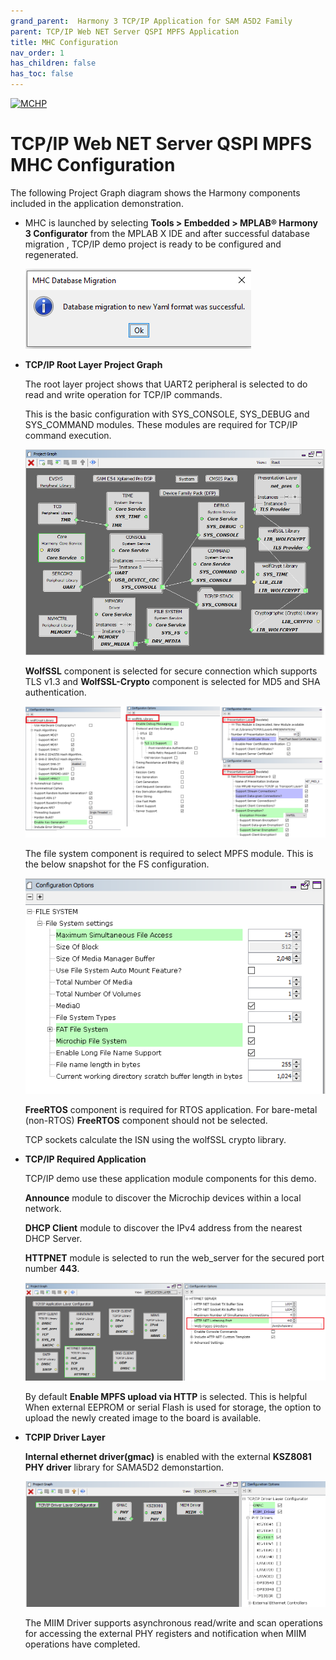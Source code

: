 ```yaml
---
grand_parent:  Harmony 3 TCP/IP Application for SAM A5D2 Family
parent: TCP/IP Web NET Server QSPI MPFS Application
title: MHC Configuration
nav_order: 1
has_children: false
has_toc: false
---
```

[![MCHP](https://www.microchip.com/ResourcePackages/Microchip/assets/dist/images/logo.png)](https://www.microchip.com)

# TCP/IP Web NET Server QSPI MPFS MHC Configuration

The following Project Graph diagram shows the Harmony components included in the application demonstration.

* MHC is launched by selecting **Tools > Embedded > MPLAB® Harmony 3 Configurator** from the MPLAB X IDE and after successful database migration , TCP/IP demo project is ready to be configured and regenerated.

    ![tcpip_sama5d2_project](images/database_migration_successful.png)

* **TCP/IP Root Layer Project Graph**

  The root layer project shows that UART2 peripheral is selected to do read and write operation for TCP/IP commands.

  This is the basic configuration with SYS_CONSOLE, SYS_DEBUG and SYS_COMMAND modules. These modules are required for TCP/IP command execution.

  ![tcpip_sama5d2_project](images/tcpip_nvm_required_root.png)
  
  **WolfSSL** component is selected for secure connection which supports TLS v1.3 and **WolfSSL-Crypto** component is  selected for MD5 and SHA authentication.

  ![tcpip_sama5d2_project](images/wolfssl_demo_required_configuration.png)

  The file system component is required to select MPFS module. This is the below snapshot for the FS configuration.

  ![tcpip_sama5d2_project](images/FileSystem_mpfs_configuration.png)

  **FreeRTOS** component is required for RTOS application. For bare-metal (non-RTOS) **FreeRTOS** component should not be selected.

  TCP sockets calculate the ISN using the wolfSSL crypto library. 

* **TCP/IP Required Application**

    TCP/IP demo use these application module components for this demo.
    
    **Announce** module to discover the Microchip devices within a local network.

    **DHCP Client** module to discover the IPv4 address from the nearest DHCP Server. 
    
    **HTTPNET** module is selected to run the web_server for the secured port number **443**.
     
    ![tcpip_sama5d2_project](images/tcpip_app_module_selected.png)

    By default **Enable MPFS upload via HTTP** is selected. This is helpful When external EEPROM or serial Flash is used for storage, the option to upload the newly created image to the board is available.
    
* **TCPIP Driver Layer**

  **Internal ethernet driver(gmac)** is enabled with the external **KSZ8081 PHY driver** library for SAMA5D2 demonstartion. 

  ![tcpip_sama5d2_project](images/tcpip_driver_component.png)

  
  The MIIM Driver supports asynchronous read/write and scan operations for accessing the external PHY registers and notification when MIIM operations have completed.
